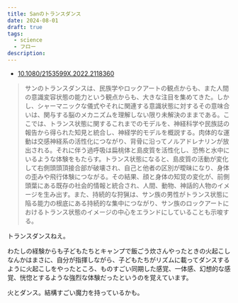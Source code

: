 ```yaml
---
title: Sanのトランスダンス
date: 2024-08-01
draft: true
tags:
  - science
  - フロー
description:
---
```


- [10.1080/2153599X.2022.2118360](https://doi.org/10.1080/2153599X.2022.2118360)

> サンのトランスダンスは、民族学やロックアートの観点からも、また人間の意識変容状態の能力という観点からも、大きな注目を集めてきた。しかし、シャーマニックな儀式やそれに関連する意識状態に対するその意味合いは、関与する脳のメカニズムを理解しない限り未解決のままである。ここでは、トランス状態に関するこれまでのモデルを、神経科学や民族誌の報告から得られた知見と統合し、神経学的モデルを概説する。肉体的な運動は交感神経系の活性化につながり、背骨に沿ってノルアドレナリンが放出される。それに伴う過呼吸は扁桃体と島皮質を活性化し、恐怖と水中にいるような体験をもたらす。トランス状態になると、島皮質の活動が変化して右側頭頭頂接合部が破壊され、自己と他者の区別が曖昧になり、身体の歪みや飛行体験につながる。その結果、顔と身体の知覚の変化が、前側頭葉にある既存の社会的情報と統合され、人間、動物、神話的人物のイメージを生み出す。また、持続的な狩猟は、サン族の男性がトランス状態に陥る能力の根底にある持続的な集中につながり、サン族のロックアートにおけるトランス状態のイメージの中心をエランドにしていることも示唆する。

トランスダンスねえ。

わたしの経験からも子どもたちとキャンプで飯ごう炊さんやったときの火起こしなんかはまさに、自分が指揮しながら、子どもたちがリズムに載ってダンスするように火起こしをやったところ、ものすごい同期した感覚、一体感、幻想的な感覚、恍惚とするような強烈な体験だったというのを覚えています。

火とダンス。結構すごい魔力を持っているかも。
